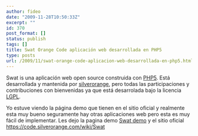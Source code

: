 ```yaml
---
author: fideo
date: "2009-11-28T10:50:33Z"
excerpt: ""
id: 370
post_format: []
status: publish
tags: []
title: Swat Orange Code aplicación web desarrollada en PHP5
type: posts
url: /2009/11/swat-orange-code-aplicacion-web-desarrollada-en-php5.html
---
```

Swat is una aplicación web open source construida con [<span>PHP5</span>](http://www.php.net/). Está desarrollada y mantenida por [<span>silverorange</span>](http://www.silverorange.com/), pero todas las participaciones y contribuciones con bienvenidas ya que está desarrolada bajo la licencia [<span>LGPL</span>](http://www.gnu.org/licenses/lgpl.html).

Yo estuve viendo la página demo que tienen en el sitio oficial y realmente esta muy bueno seguramente hay otras aplicaciones web pero esta es muy fácil de implementar. Les dejo la pagina demo [<span>Swat demo</span>](http://swat.silverorange.com/demo/) y el sitio oficial <https://code.silverorange.com/wiki/Swat>
